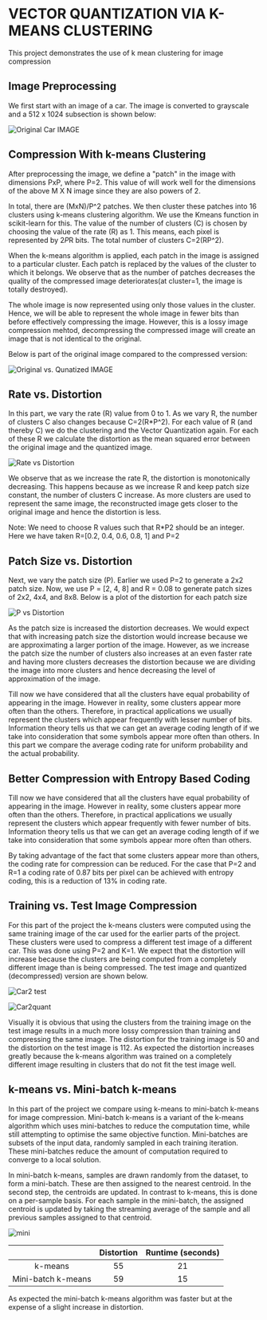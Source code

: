
# VECTOR QUANTIZATION VIA K-MEANS CLUSTERING

This project demonstrates the use of k mean clustering for image compression

## Image Preprocessing
We first start with an image of a car. The image is converted to grayscale and a 512 x 1024 subsection is shown below:

![Original Car IMAGE](https://github.com/JoshuaMathew/Image-Compression-via-Clustering/blob/main/car_original.JPG)

## Compression With k-means Clustering

After preprocessing the image, we define a "patch" in the image with dimensions PxP, where P=2. This value of will work well for the dimensions of the above M X N image since they are also powers of 2.

In total, there are (MxN)/P^2 patches. We then cluster these patches into 16 clusters using k-means clustering algorithm. We use the Kmeans function in scikit-learn for this. 
The value of the number of clusters (C) is chosen by choosing the value of the rate (R) as 1. This means, each pixel is represented by 2*P*R bits. The total number of clusters    C=2(RP^2). 

When the k-means algorithm is applied, each patch in the image is assigned to a particular cluster. Each patch is replaced by the values of the cluster to which it belongs. 
We observe that as the number of patches decreases the quality of the compressed image deteriorates(at cluster=1, the image is totally destroyed). 

The whole image is now represented using only those values in the cluster. Hence, we will be able to represent the whole image in fewer bits than before effectively compressing the image. However, this is a lossy image compression mehtod, decompressing the compressed image will create an image that is not identical to the original.

Below is part of the original image compared to the compressed version:

![Original vs. Qunatized IMAGE](https://github.com/JoshuaMathew/Image-Compression-via-Clustering/blob/main/orig_vs_quant.JPG)

## Rate vs. Distortion
In this part, we vary the rate (R) value from 0 to 1. As we vary R, the number of clusters C also changes because C=2(R*P^2). For each value of R (and thereby C) we do the clustering and the Vector Quantization again. For each of these R we calculate the distortion as the mean squared error between the original image and the quantized image.

![Rate vs Distortion](https://github.com/JoshuaMathew/Image-Compression-via-Clustering/blob/main/rate_vs_distortion.JPG)

We observe that as we increase the rate R, the distortion is monotonically decreasing. This happens because as we increase R and keep patch size constant, the number of clusters C increase. As more clusters are used to represent the same image, the reconstructed image gets closer to the original image and hence the distortion is less. 

Note: We need to choose R values such that R*P2 should be an integer. Here we have taken R=[0.2, 0.4, 0.6, 0.8, 1] and P=2

## Patch Size vs. Distortion

Next, we vary the patch size (P). Earlier we used P=2 to generate a 2x2 patch size. Now, we use P = [2, 4, 8] and R = 0.08 to generate patch sizes of 2x2, 4x4, and 8x8. Below is a plot of the distortion for each patch size

![P vs Distortion](https://github.com/JoshuaMathew/Image-Compression-via-Clustering/blob/main/patch_vs_distort.JPG)

As the patch size is increased the distortion decreases. We would expect that with increasing patch size the distortion would increase because we are approximating a larger portion of the image. However, as we increase the patch size the number of clusters also increases at an even faster rate and having more clusters decreases the distortion because we are dividing the image into more clusters and hence decreasing the level of approximation of the image.

Till now we have considered that all the clusters have equal probability of appearing in the image. However in reality, some clusters appear more often than the others. Therefore, in practical applications we usually represent the clusters which appear frequently with lesser number of bits. Information theory tells us that we can get an average coding length of  if we take into consideration that some symbols appear more often than others.
In this part we compare the average coding rate for uniform probability and the actual probability.

## Better Compression with Entropy Based Coding

Till now we have considered that all the clusters have equal probability of appearing in the image. However in reality, some clusters appear more often than the others. Therefore, in practical applications we usually represent the clusters which appear frequently with fewer number of bits. Information theory tells us that we can get an average coding length of if we take into consideration that some symbols appear more often than others. 

By taking advantage of the fact that some clusters appear more than others, the coding rate for compression can be reduced. For the case that P=2 and R=1 a coding rate of 0.87 bits per pixel can be achieved with entropy coding, this is a reduction of 13% in coding rate. 

## Training vs. Test Image Compression

For this part of the project the k-means clusters were computed using the same training image of the car used for the earlier parts of the project. These clusters were used to compress a different test image of a different car. This was done using P=2 and K=1. We expect that the distortion will increase because the clusters are being computed from a completely different image than is being compressed. The test image and quantized (decompressed) version are shown below.

![Car2 test](https://github.com/JoshuaMathew/Image-Compression-via-Clustering/blob/main/car2_original.JPG)
                                        
![Car2quant](https://github.com/JoshuaMathew/Image-Compression-via-Clustering/blob/main/car2_quant.JPG)
                      
Visually it is obvious that using the clusters from the training image on the test image results in a much more lossy compression than training and compressing the same image. The distortion for the training image is 50 and the distortion on the test image is 112. As expected the distortion increases greatly because the k-means algorithm was trained on a completely different image resulting in clusters that do not fit the test image well. 

## k-means vs. Mini-batch k-means
In this part of the project we compare using k-means to mini-batch k-means for image compression. Mini-batch k-means is a variant of the k-means algorithm which uses mini-batches to reduce the computation time, while still attempting to optimise the same objective function. Mini-batches are subsets of the input data, randomly sampled in each training iteration. These mini-batches reduce the amount of computation required to converge to a local solution.

In mini-batch k-means, samples are drawn randomly from the dataset, to form a mini-batch. These are then assigned to the nearest centroid. In the second step, the centroids are updated. In contrast to k-means, this is done on a per-sample basis. For each sample in the mini-batch, the assigned centroid is updated by taking the streaming average of the sample and all previous samples assigned to that centroid.

![mini](https://github.com/JoshuaMathew/Image-Compression-via-Clustering/blob/main/kmeans_vs_mini.JPG)


|  | Distortion  | Runtime (seconds)  |
| :---:   | :-: | :-: |
| k-means | 55  | 21  |
| Mini-batch k-means | 59 | 15 |

As expected the mini-batch k-means algorithm was faster but at the expense of a slight increase in distortion. 


